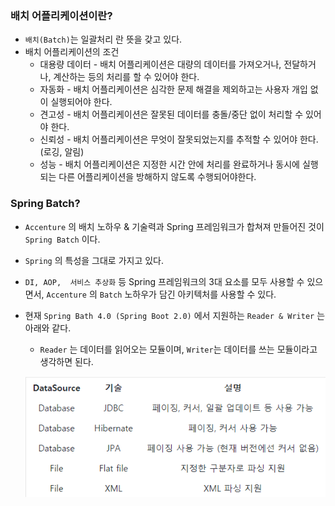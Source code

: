 ### 배치 어플리케이션이란?
* ```배치(Batch)```는 일괄처리 란 뜻을 갖고 있다.
* 배치 어플리케이션의 조건
    * 대용량 데이터 - 배치 어플리케이션은 대량의 데이터를 가져오거나, 전달하거나, 계산하는 등의 처리를 할 수 있어야 한다.
    * 자동화 - 배치 어플리케이션은 심각한 문제 해결을 제외하고는 사용자 개입 없이 실행되어야 한다.
    * 견고성 - 배치 어플리케이션은 잘못된 데이터를 충돌/중단 없이 처리할 수 있어야 한다.
    * 신뢰성 - 배치 어플리케이션은 무엇이 잘못되었는지를 추적할 수 있어야 한다. (로깅, 알림)
    * 성능 - 배치 어플리케이션은 지정한 시간 안에 처리를 완료하거나 동시에 실행되는 다른 어플리케이션을 방해하지 않도록 수행되어야한다.

### Spring Batch?
* ```Accenture``` 의 배치 노하우 & 기술력과 Spring 프레임워크가 합쳐져 만들어진 것이 ```Spring Batch``` 이다.
* ```Spring``` 의 특성을 그대로 가지고 있다.
* ```DI, AOP,  서비스 추상화``` 등 Spring 프레임워크의 3대 요소를 모두 사용할 수 있으면서, ```Accenture``` 의 ```Batch``` 노하우가 담긴 아키텍처를 사용할 수 있다.
* 현재 ```Spring Bath 4.0 (Spring Boot 2.0)``` 에서 지원하는 ```Reader & Writer``` 는 아래와 같다.
  * ```Reader``` 는 데이터를 읽어오는 모듈이며, ```Writer```는 데이터를 쓰는 모듈이라고 생각하면 된다.
  
  ![img.png](img.png)